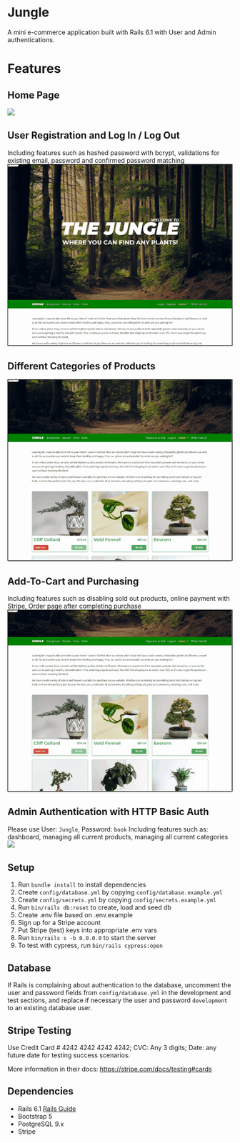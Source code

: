# Jungle

A mini e-commerce application built with Rails 6.1 with User and Admin authentications.

# Features

## Home Page
![](https://github.com/terrynguyen100/jungle-rails/blob/573e793bd35e7e3c1fedf294fe9da8c4627d3bb4/doc/1_Homepage.gif)

## User Registration and Log In / Log Out
Including features such as hashed password with bcrypt, validations for existing email, password and confirmed password matching
![](https://github.com/terrynguyen100/jungle-rails/blob/e8568e072c732b6348e8f8c73ff1438983befa23/doc/2_Registration-Log-In.gif)

## Different Categories of Products
![](https://github.com/terrynguyen100/jungle-rails/blob/e8568e072c732b6348e8f8c73ff1438983befa23/doc/3_Categories.gif)

## Add-To-Cart and Purchasing
Including features such as disabling sold out products, online payment with Stripe, Order page after completing purchase
![](https://github.com/terrynguyen100/jungle-rails/blob/e8568e072c732b6348e8f8c73ff1438983befa23/doc/4_Purchase.gif)

## Admin Authentication with HTTP Basic Auth
Please use User: `Jungle`, Password: `book`
Including features such as: dashboard, managing all current products, managing all current categories
![](https://github.com/terrynguyen100/jungle-rails/blob/e8568e072c732b6348e8f8c73ff1438983befa23/doc/5_Admin.gif)

## Setup

1. Run `bundle install` to install dependencies
2. Create `config/database.yml` by copying `config/database.example.yml`
3. Create `config/secrets.yml` by copying `config/secrets.example.yml`
4. Run `bin/rails db:reset` to create, load and seed db
5. Create .env file based on .env.example
6. Sign up for a Stripe account
7. Put Stripe (test) keys into appropriate .env vars
8. Run `bin/rails s -b 0.0.0.0` to start the server
9. To test with cypress, run `bin/rails cypress:open`


## Database

If Rails is complaining about authentication to the database, uncomment the user and password fields from `config/database.yml` in the development and test sections, and replace if necessary the user and password `development` to an existing database user.

## Stripe Testing

Use Credit Card # 4242 4242 4242 4242; CVC: Any 3 digits; Date: any future date for testing success scenarios.

More information in their docs: <https://stripe.com/docs/testing#cards>

## Dependencies

- Rails 6.1 [Rails Guide](http://guides.rubyonrails.org/v6.1/)
- Bootstrap 5
- PostgreSQL 9.x
- Stripe

